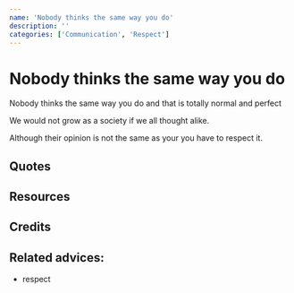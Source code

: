 ```yaml
---
name: 'Nobody thinks the same way you do'
description: ''
categories: ['Communication', 'Respect']
---
```

# Nobody thinks the same way you do

Nobody thinks the same way you do and that is totally normal and perfect

We would not grow as a society if we all thought alike.

Although their opinion is not the same as your you have to respect it.

## Quotes

## Resources

## Credits

## Related advices:

- respect
